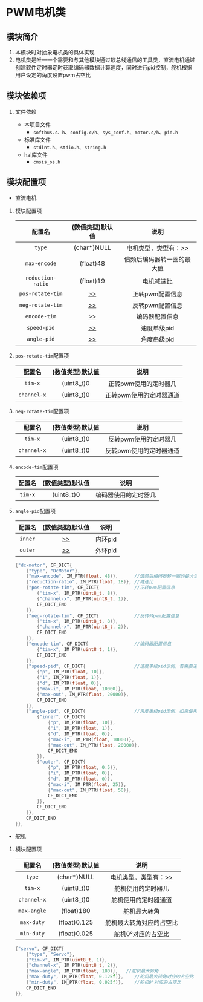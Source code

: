 # PWM电机类

## 模块简介

1. 本模块时对抽象电机类的具体实现
2. 电机类是唯一一个需要和与其他模块通过软总线通信的工具类，直流电机通过创建软件定时器定时获取编码器数据计算速度，同时进行pid控制，舵机根据用户设定的角度设置pwm占空比

## 模块依赖项

1. 文件依赖

    - 本项目文件
      	- `softbus.c、h`、`config.c/h`、`sys_conf.h`、`motor.c/h`、`pid.h`
  	- 标准库文件
    	- `stdint.h`、`stdio.h`、`string.h`
    - hal库文件 
        - `cmsis_os.h`

## 模块配置项

- 直流电机

1. 模块配置项
    
    | 配置名 | (数值类型)默认值 | 说明 |
    | :---: | :---: | :---: |
    | `type`            | (char*)NULL   | 电机类型，类型有：[>>](../README.md/#模块配置项) |
    | `max-encode`      | (float)48     | 倍频后编码器转一圈的最大值 |
	| `reduction-ratio` | (float)19     | 电机减速比 |
	| `pos-rotate-tim`  | [>>](#motor2) | 正转pwm配置信息 |
	| `neg-rotate-tim`  | [>>](#motor3) | 反转pwm配置信息 |
	| `encode-tim`      | [>>](#motor4) | 编码器配置信息 |
	| `speed-pid`       | [>>](../../controller/README.md/#模块配置项) | 速度单级pid |
	| `angle-pid`       | [>>](#motor5) | 角度串级pid |

2. <span id='motor2'/>`pos-rotate-tim`配置项

    | 配置名 | (数值类型)默认值 | 说明 |
    | :---: | :---: | :---: |
    | `tim-x`     | (uint8_t)0 | 正转pwm使用的定时器几   |
    | `channel-x` | (uint8_t)0 | 正转pwm使用的定时器通道 |

3. <span id='motor3'/>`neg-rotate-tim`配置项

    | 配置名 | (数值类型)默认值 | 说明 |
    | :---: | :---: | :---: |
    | `tim-x`     | (uint8_t)0 | 反转pwm使用的定时器几   |
    | `channel-x` | (uint8_t)0 | 反转pwm使用的定时器通道 |

4. <span id='motor4'/>`encode-tim`配置项

    | 配置名 | (数值类型)默认值 | 说明 |
    | :---: | :---: | :---: |
    | `tim-x` | (uint8_t)0 | 编码器使用的定时器几 |

5. <span id='motor5'/>`angle-pid`配置项

    | 配置名 | (数值类型)默认值 | 说明 |
    | :---: | :---: | :---: |
    | `inner` | [>>](../../controller/README.md/#模块配置项) | 内环pid |
    | `outer` | [>>](../../controller/README.md/#模块配置项) | 外环pid |

	```c
	{"dc-motor", CF_DICT{
		{"type", "DcMotor"},
		{"max-encode", IM_PTR(float, 48)},		//倍频后编码器转一圈的最大值
		{"reduction-ratio", IM_PTR(float, 18)},	//减速比
		{"pos-rotate-tim", CF_DICT{       		//正转pwm配置信息
			{"tim-x", IM_PTR(uint8_t, 8)},
			{"channel-x", IM_PTR(uint8_t, 1)},
			CF_DICT_END
		}},
		{"neg-rotate-tim", CF_DICT{				//反转转pwm配置信息      
			{"tim-x", IM_PTR(uint8_t, 8)},
			{"channel-x", IM_PTR(uint8_t, 2)},
			CF_DICT_END
		}},
		{"encode-tim", CF_DICT{					//编码器配置信息
			{"tim-x", IM_PTR(uint8_t, 1)},
			CF_DICT_END
		}},
		{"speed-pid", CF_DICT{                  //速度单级pid示例，若需要速度模式就配置速度pid，需要角度模式就配置角度pid，若两个模式需要来回切换，则两个都配置
			{"p", IM_PTR(float, 10)},
			{"i", IM_PTR(float, 1)},
			{"d", IM_PTR(float, 0)},
			{"max-i", IM_PTR(float, 10000)},
			{"max-out", IM_PTR(float, 20000)},
			CF_DICT_END
		}},
		{"angle-pid", CF_DICT{                  //角度串级pid示例，如需使用串级pid照此模板配置即可
			{"inner", CF_DICT{
				{"p", IM_PTR(float, 10)},
				{"i", IM_PTR(float, 1)},
				{"d", IM_PTR(float, 0)},
				{"max-i", IM_PTR(float, 10000)},
				{"max-out", IM_PTR(float, 20000)},
				CF_DICT_END
			}},
			{"outer", CF_DICT{
				{"p", IM_PTR(float, 0.5)},
				{"i", IM_PTR(float, 0)},
				{"d", IM_PTR(float, 0)},
				{"max-i", IM_PTR(float, 25)},
				{"max-out", IM_PTR(float, 50)},
				CF_DICT_END
			}},
			CF_DICT_END
		}},
		CF_DICT_END
	}},
	```
- 舵机

1. 模块配置项
    
    | 配置名 | (数值类型)默认值 | 说明 |
    | :---: | :---: | :---: |
    | `type`      | (char*)NULL  | 电机类型，类型有：[>>](../README.md/#模块配置项) |
    | `tim-x`     | (uint8_t)0   | 舵机使用的定时器几 |
	| `channel-x` | (uint8_t)0   | 舵机使用的定时器通道 |
	| `max-angle` | (float)180   | 舵机最大转角 |
	| `max-duty`  | (float)0.125 | 舵机最大转角对应的占空比 |
	| `min-duty`  | (float)0.025 | 舵机0°对应的占空比 |

	```c
	{"servo", CF_DICT{
		{"type", "Servo"},
		{"tim-x", IM_PTR(uint8_t, 1)},
		{"channel-x", IM_PTR(uint8_t, 2)},
		{"max-angle", IM_PTR(float, 180)},   //舵机最大转角
		{"max-duty", IM_PTR(float, 0.125f)},	//舵机最大转角对应的占空比
		{"min-duty", IM_PTR(float, 0.025f)},	//舵机0°对应的占空比
		CF_DICT_END
	}},
	```
